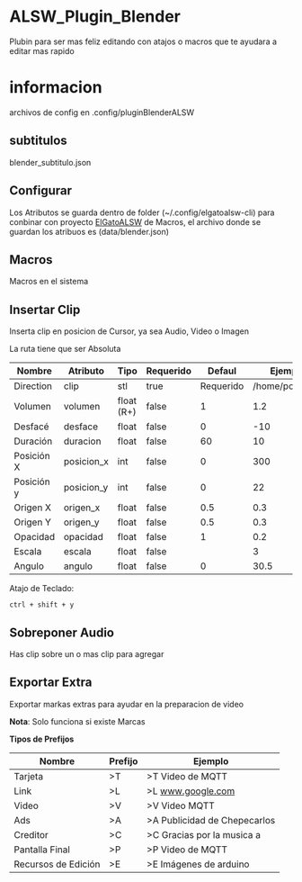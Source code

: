 # ALSW_Plugin_Blender

Plubin para ser mas feliz editando con atajos o macros que te ayudara a editar mas rapido

# informacion 

archivos de config en 
.config/pluginBlenderALSW

## subtitulos

blender_subtitulo.json

## Configurar

Los Atributos se guarda dentro de folder (~/.config/elgatoalsw-cli) para conbinar con proyecto [ElGatoALSW](https://github.com/chepecarlos/ElGatoALSW) de Macros, el archivo donde se guardan los atribuos es (data/blender.json)

## Macros

Macros en el sistema

## Insertar Clip

Inserta clip en posicion de Cursor, ya sea Audio, Video o Imagen

La ruta tiene que ser Absoluta

| Nombre     | Atributo   | Tipo       | Requerido | Defaul    | Ejemplo         |
| ---------- | ---------- | ---------- | --------- | --------- | --------------- |
| Direction  | clip       | stl        | true      | Requerido | /home/pollo.png |
| Volumen    | volumen    | float (R+) | false     | 1         | 1.2             |
| Desfacé    | desface    | float      | false     | 0         | -10             |
| Duración   | duracion   | float      | false     | 60        | 10              |
| Posición X | posicion_x | int        | false     | 0         | 300             |
| Posición y | posicion_y | int        | false     | 0         | 22              |
| Origen X   | origen_x   | float      | false     | 0.5       | 0.3             |
| Origen Y   | origen_y   | float      | false     | 0.5       | 0.3             |
| Opacidad   | opacidad   | float      | false     | 1         | 0.2             |
| Escala     | escala     | float      | false     |           | 3               |
| Angulo     | angulo     | float      | false     | 0         | 30.5            |

Atajo de Teclado:

```
ctrl + shift + y
```

## Sobreponer Audio

Has clip sobre un o mas clip para agregar

## Exportar Extra

Exportar markas extras para ayudar en la preparacion de video

**Nota**: Solo funciona si existe Marcas

**Tipos de Prefijos**

| Nombre              | Prefijo | Ejemplo                      |
| ------------------- | ------- | ---------------------------- |
| Tarjeta             | >T      | >T Video de MQTT             |
| Link                | >L      | >L www.google.com            |
| Video               | >V      | >V Video MQTT                |
| Ads                 | >A      | >A Publicidad de Chepecarlos |
| Creditor            | >C      | >C Gracias por la musica a   |
| Pantalla Final      | >P      | >P Video de MQTT             |
| Recursos de Edición | >E      | >E Imágenes de arduino       |
